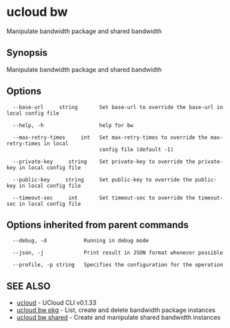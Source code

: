 # ucloud bw

Manipulate bandwidth package and shared bandwidth

## Synopsis

Manipulate bandwidth package and shared bandwidth

## Options

```
  --base-url     string       Set base-url to override the base-url in local config file 

  --help, -h                  help for bw 

  --max-retry-times     int   Set max-retry-times to override the max-retry-times in local
                              config file (default -1) 

  --private-key     string    Set private-key to override the private-key in local config file 

  --public-key     string     Set public-key to override the public-key in local config file 

  --timeout-sec     int       Set timeout-sec to override the timeout-sec in local config file 

```

## Options inherited from parent commands

```
  --debug, -d            Running in debug mode 

  --json, -j             Print result in JSON format whenever possible 

  --profile, -p string   Specifies the configuration for the operation 

```

## SEE ALSO

* [ucloud](cli/cmd/ucloud)	 - UCloud CLI v0.1.33
* [ucloud bw pkg](cli/cmd/ucloud/bw/pkg)	 - List, create and delete bandwidth package instances
* [ucloud bw shared](cli/cmd/ucloud/bw/shared)	 - Create and manipulate shared bandwidth instances

